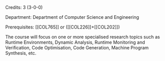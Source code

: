 Credits: 3 (3-0-0)

Department: Department of Computer Science and Engineering

Prerequisites: [[COL765]] or ([[COL226]]+[[COL202]])

The course will focus on one or more specialised research topics such as Runtime Environments, Dynamic Analysis, Runtime Monitoring and Verification, Code Optimisation, Code Generation, Machine Program Synthesis, etc.